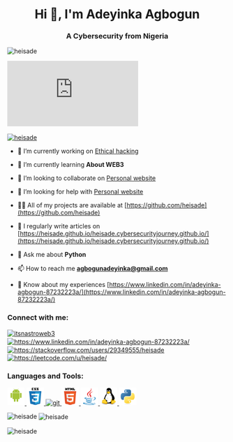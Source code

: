 <h1 align="center">Hi 👋, I'm Adeyinka Agbogun</h1>
<h3 align="center">A Cybersecurity from Nigeria</h3>

<p align="left"> <img src="https://komarev.com/ghpvc/?username=heisade&label=Profile%20views&color=0e75b6&style=flat" alt="heisade" /> </p>

<iframe src="https://tryhackme.com/api/v2/badges/public-profile?userPublicId=3546013" style='border:none;'></iframe>

<p align="left"> <a href="https://github.com/ryo-ma/github-profile-trophy"><img src="https://github-profile-trophy.vercel.app/?username=heisade" alt="heisade" /></a> </p>

- 🔭 I’m currently working on [Ethical hacking](https://github.com/heisade/heisade.cybersecurityjourney.github.io)

- 🌱 I’m currently learning **About WEB3**

- 👯 I’m looking to collaborate on [Personal website](https://github.com/heisade/heisade.cybersecurityjourney.github.io/tree/main/websites)

- 🤝 I’m looking for help with [Personal website](https://github.com/heisade/heisade.cybersecurityjourney.github.io/tree/main/websites)

- 👨‍💻 All of my projects are available at [https://github.com/heisade](https://github.com/heisade)

- 📝 I regularly write articles on [https://heisade.github.io/heisade.cybersecurityjourney.github.io/](https://heisade.github.io/heisade.cybersecurityjourney.github.io/)

- 💬 Ask me about **Python**

- 📫 How to reach me **agbogunadeyinka@gmail.com**

- 📄 Know about my experiences [https://www.linkedin.com/in/adeyinka-agbogun-87232223a/](https://www.linkedin.com/in/adeyinka-agbogun-87232223a/)

<h3 align="left">Connect with me:</h3>
<p align="left">
<a href="https://twitter.com/itsnastroweb3" target="blank"><img align="center" src="https://raw.githubusercontent.com/rahuldkjain/github-profile-readme-generator/master/src/images/icons/Social/twitter.svg" alt="itsnastroweb3" height="30" width="40" /></a>
<a href="https://linkedin.com/in/https://www.linkedin.com/in/adeyinka-agbogun-87232223a/" target="blank"><img align="center" src="https://raw.githubusercontent.com/rahuldkjain/github-profile-readme-generator/master/src/images/icons/Social/linked-in-alt.svg" alt="https://www.linkedin.com/in/adeyinka-agbogun-87232223a/" height="30" width="40" /></a>
<a href="https://stackoverflow.com/users/https://stackoverflow.com/users/29349555/heisade" target="blank"><img align="center" src="https://raw.githubusercontent.com/rahuldkjain/github-profile-readme-generator/master/src/images/icons/Social/stack-overflow.svg" alt="https://stackoverflow.com/users/29349555/heisade" height="30" width="40" /></a>
<a href="https://www.leetcode.com/https://leetcode.com/u/heisade/" target="blank"><img align="center" src="https://raw.githubusercontent.com/rahuldkjain/github-profile-readme-generator/master/src/images/icons/Social/leet-code.svg" alt="https://leetcode.com/u/heisade/" height="30" width="40" /></a>
</p>

<h3 align="left">Languages and Tools:</h3>
<p align="left"> <a href="https://developer.android.com" target="_blank" rel="noreferrer"> <img src="https://raw.githubusercontent.com/devicons/devicon/master/icons/android/android-original-wordmark.svg" alt="android" width="40" height="40"/> </a> <a href="https://www.w3schools.com/css/" target="_blank" rel="noreferrer"> <img src="https://raw.githubusercontent.com/devicons/devicon/master/icons/css3/css3-original-wordmark.svg" alt="css3" width="40" height="40"/> </a> <a href="https://git-scm.com/" target="_blank" rel="noreferrer"> <img src="https://www.vectorlogo.zone/logos/git-scm/git-scm-icon.svg" alt="git" width="40" height="40"/> </a> <a href="https://www.w3.org/html/" target="_blank" rel="noreferrer"> <img src="https://raw.githubusercontent.com/devicons/devicon/master/icons/html5/html5-original-wordmark.svg" alt="html5" width="40" height="40"/> </a> <a href="https://www.java.com" target="_blank" rel="noreferrer"> <img src="https://raw.githubusercontent.com/devicons/devicon/master/icons/java/java-original.svg" alt="java" width="40" height="40"/> </a> <a href="https://www.linux.org/" target="_blank" rel="noreferrer"> <img src="https://raw.githubusercontent.com/devicons/devicon/master/icons/linux/linux-original.svg" alt="linux" width="40" height="40"/> </a> <a href="https://www.python.org" target="_blank" rel="noreferrer"> <img src="https://raw.githubusercontent.com/devicons/devicon/master/icons/python/python-original.svg" alt="python" width="40" height="40"/> </a> </p>

<p><img align="left" src="https://github-readme-stats.vercel.app/api/top-langs?username=heisade&show_icons=true&locale=en&layout=compact" alt="heisade" /></p>

<p>&nbsp;<img align="center" src="https://github-readme-stats.vercel.app/api?username=heisade&show_icons=true&locale=en" alt="heisade" /></p>

<p><img align="center" src="https://github-readme-streak-stats.herokuapp.com/?user=heisade&" alt="heisade" /></p>
